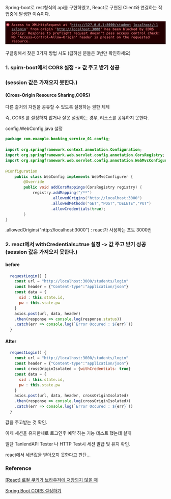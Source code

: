 Spring-boot로 rest형식의 api를 구현하였고, React로 구현된 Client와 연결하는 작업중에 발생한 이슈이다.

![image-20220120133829110](../images/image-20220120133829110.png)

구글링해서 찾은 3가지 방법 시도 (급하신 분들은 3번만 확인하세요)

### 1. spirn-boot에서 CORS 설정 -> 값 주고 받기 성공

### (session 값은 가져오지 못한다.)



#### **(Cross-Origin Resource Sharing,CORS)**

다른 출처의 자원을 공유할 수 있도록 설정하는 권한 체제

즉, CORS 를 설정하지 않거나 잘못 설정하는 경우, 리소스를 공유하지 못한다.



config.WebConfig.java 설정

```java 
package com.example.booking_service_01.config;

import org.springframework.context.annotation.Configuration;
import org.springframework.web.servlet.config.annotation.CorsRegistry;
import org.springframework.web.servlet.config.annotation.WebMvcConfigurer;

@Configuration
    public class WebConfig implements WebMvcConfigurer {
        @Override
        public void addCorsMappings(CorsRegistry registry) {
            registry.addMapping("/**")
                    .allowedOrigins("http://localhost:3000")
                    .allowedMethods("GET","POST","DELETE","PUT")
                    .allowCredentials(true);
        }
}
```

.allowedOrigins("http://localhost:3000") : react가 사용하는 포트 3000번



### 2. react에서 withCredentials=true 설정 -> 값 주고 받기 성공 (session 값은 가져오지 못한다.)

#### before

```js
  requestLogin() {  
    const url = "http://localhost:3000/students/login"
    const header = {"Content-type":"application/json"}
    const data = {
      sid : this.state.id,
      pw : this.state.pw
    }
    axios.post(url, data, header)
    .then(response => console.log(response.status))
    .catch(err => console.log(`Error Occured : ${err}`))
  }
```

#### After

``` js
  requestLogin() {  
    const url = "http://localhost:3000/students/login"
    const header = {"Content-type":"application/json"}
    const crossOriginIsolated = {withCredentials: true}
    const data = {
      sid : this.state.id,
      pw : this.state.pw
    }
    axios.post(url, data, header, crossOriginIsolated)
    .then(response => console.log(crossOriginIsolated))
    .catch(err => console.log(`Error Occured : ${err}`))
  }
```



값을 주고받는 것 확인. 

이제 세션을 유지한체로 로그인후 예약 하는 기능 테스트 했는데 실패

일단 TanlendAPI Tester 나 HTTP Test시 세션 발급 및 유지 확인.

react에서 세션값을 받아오지 못한다고 판단...



### Reference

[[React] 로컬 쿠키가 브라우저에 저장되지 않을 때](https://velog.io/@rosa/React-%EB%A1%9C%EC%BB%AC-%EC%BF%A0%ED%82%A4%EA%B0%80-%EB%B8%8C%EB%9D%BC%EC%9A%B0%EC%A0%80%EC%97%90-%EC%A0%80%EC%9E%A5%EB%90%98%EC%A7%80-%EC%95%8A%EC%9D%84-%EB%95%8C)

[Spring Boot CORS 설정하기](https://dev-pengun.tistory.com/entry/Spring-Boot-CORS-설정하기)
